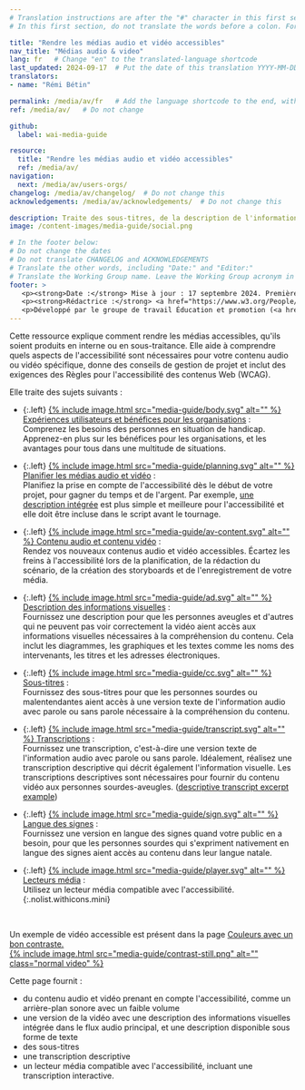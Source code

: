 ```yaml
---
# Translation instructions are after the "#" character in this first section. They are comments that do not show up in the web page. You do not need to translate the instructions after "#".
# In this first section, do not translate the words before a colon. For example, do not translate "title:". Do translate the text after "title:".

title: "Rendre les médias audio et vidéo accessibles"
nav_title: "Médias audio & video"
lang: fr   # Change "en" to the translated-language shortcode
last_updated: 2024-09-17  # Put the date of this translation YYYY-MM-DD (with month in the middle)
translators:
- name: "Rémi Bétin"

permalink: /media/av/fr   # Add the language shortcode to the end, with no slash at the end. For example /path/to/file/fr
ref: /media/av/   # Do not change

github:
  label: wai-media-guide

resource:
  title: "Rendre les médias audio et vidéo accessibles"
  ref: /media/av/
navigation:
  next: /media/av/users-orgs/
changelog: /media/av/changelog/  # Do not change this
acknowledgements: /media/av/acknowledgements/  # Do not change this

description: Traite des sous-titres, de la description de l'information visuelle (audio-description, vidéo-description, vidéo décrite) des lecteurs de média and d'autres exigences d'accessibilités.
image: /content-images/media-guide/social.png

# In the footer below:
# Do not change the dates
# Do not translate CHANGELOG and ACKNOWLEDGEMENTS
# Translate the other words, including "Date:" and "Editor:"
# Translate the Working Group name. Leave the Working Group acronym in English.
footer: >
   <p><strong>Date :</strong> Mise à jour : 17 septembre 2024. Première publication septembre 2019. CHANGELOG.</p>
   <p><strong>Rédactrice :</strong> <a href="https://www.w3.org/People/Shawn">Shawn Lawton Henry</a>. ACKNOWLEDGEMENTS liste les contributeurs et les crédits.</p>
   <p>Développé par le groupe de travail Éducation et promotion (<a href="https://www.w3.org/WAI/EO/">EOWG</a>). Rédigé initialement dans le cadre du projet <a href="https://www.w3.org/WAI/WCAGTA/">WCAG TA</a> financé par le <abbr title="United States">U.S.</abbr> Access Board. Révisé dans le cadre du projet <a href="https://www.w3.org/WAI/expand-access/">WAI Expanding Access</a> financé par la fondation Ford.</p>
---
```


Cette ressource explique comment rendre les médias accessibles, qu'ils soient produits en interne ou en sous-traitance. Elle aide à comprendre quels aspects de l'accessibilité sont nécessaires pour votre contenu audio ou vidéo spécifique, donne des conseils de gestion de projet et inclut des exigences des Règles pour l'accessibilité des contenus Web (WCAG).

Elle traite des sujets suivants :

* {:.left} [{% include image.html src="media-guide/body.svg" alt="" %} Expériences utilisateurs et bénéfices pour les organisations](/media/av/users-orgs/) :<br>Comprenez les besoins des personnes en situation de handicap. Apprenez-en plus sur les bénéfices pour les organisations, et les avantages pour tous dans une multitude de situations.

* {:.left} [{% include image.html src="media-guide/planning.svg" alt="" %} Planifier les médias audio et vidéo](/media/av/planning/) :<br>Planifiez la prise en compte de l'accessibilité dès le début de votre projet, pour gagner du temps et de l'argent. Par exemple, [une description intégrée](/media/av/av-content/#integrate-description) est plus simple et meilleure pour l'accessibilité et elle doit être incluse dans le script avant le tournage.

* {:.left} [{% include image.html src="media-guide/av-content.svg" alt="" %} Contenu audio et contenu vidéo](/media/av/av-content/) :<br>Rendez vos nouveaux contenus audio et vidéo accessibles. Écartez les freins à l'accessibilité lors de la planification, de la rédaction du scénario, de la création des storyboards et de l'enregistrement de votre média.

* {:.left} [{% include image.html src="media-guide/ad.svg" alt="" %} Description des informations visuelles](/media/av/description/) :<br>Fournissez une description pour que les personnes aveugles et d'autres qui ne peuvent pas voir correctement la vidéo aient accès aux informations visuelles nécessaires à la compréhension du contenu. Cela inclut les diagrammes, les graphiques et les textes comme les noms des intervenants, les titres et les adresses électroniques.

* {:.left} [{% include image.html src="media-guide/cc.svg" alt="" %} Sous-titres](/media/av/captions/) :<br>Fournissez des sous-titres pour que les personnes sourdes ou malentendantes aient accès à une version texte de l'information audio avec parole ou sans parole nécessaire à la compréhension du contenu.

* {:.left} [{% include image.html src="media-guide/transcript.svg" alt="" %} Transcriptions](/media/av/transcripts/) :<br>Fournissez une transcription, c'est-à-dire une version texte de l'information audio avec parole ou sans parole. Idéalement, réalisez une transcription descriptive qui décrit également l'information visuelle. Les transcriptions descriptives sont nécessaires pour fournir du contenu vidéo aux personnes sourdes-aveugles. ([descriptive transcript excerpt example](/media/av/transcripts/#descriptive))

* {:.left} [{% include image.html src="media-guide/sign.svg" alt="" %} Langue des signes](/media/av/sign-languages/) :<br>Fournissez une version en langue des signes quand votre public en a besoin, pour que les personnes sourdes qui s'expriment nativement en langue des signes aient accès au contenu dans leur langue natale.

* {:.left} [{% include image.html src="media-guide/player.svg" alt="" %} Lecteurs média](/media/av/player/) : <br>Utilisez un lecteur média compatible avec l'accessibilité.
{:.nolist.withicons.mini}

<br>

Un exemple de vidéo accessible est présent dans la page [Couleurs avec un bon contraste.<br>
{% include image.html src="media-guide/contrast-still.png" alt="" class="normal video" %}](/perspective-videos/contrast/)

Cette page fournit :
* du contenu audio et vidéo prenant en compte l'accessibilité, comme un arrière-plan sonore avec un faible volume
* une version de la vidéo avec une description des informations visuelles intégrée dans le flux audio principal, et une description disponible sous forme de texte
* des sous-titres
* une transcription descriptive
* un lecteur média compatible avec l'accessibilité, incluant une transcription interactive.
